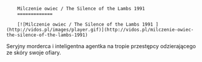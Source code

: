 
        Milczenie owiec / The Silence of the Lambs 1991 
        =============
        
        [![Milczenie owiec / The Silence of the Lambs 1991 ](http://vidos.pl/images/player.gif)](http://vidos.pl/milczenie-owiec-the-silence-of-the-lambs-1991)
        
        
 Seryjny morderca i inteligentna agentka na tropie przestępcy odzierającego ze skóry swoje ofiary.
    